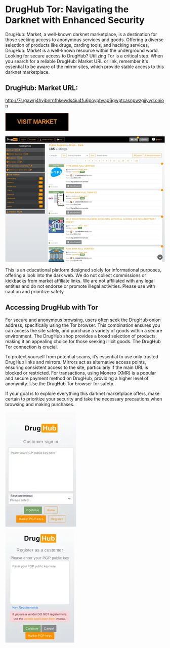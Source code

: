 # DrugHub Tor: Navigating the Darknet with Enhanced Security

DrugHub: Market, a well-known darknet marketplace, is a destination for those seeking access to anonymous services and goods. Offering a diverse selection of products like drugs, carding tools, and hacking services, DrugHub: Market is a well-known resource within the underground world. Looking for secure access to DrugHub? Utilizing Tor is a critical step. When you search for a reliable DrugHub: Market URL or link, remember it's essential to be aware of the mirror sites, which provide stable access to this darknet marketplace.

## DrugHub: Market URL:

http://7srgawrj4hyjbnrnfhkewds4iu4fu6poypbyap6gwptcasnpwzgjjyyd.onion

[<img src="/image/runner.webp" width="200">](http://7srgawrj4hyjbnrnfhkewds4iu4fu6poypbyap6gwptcasnpwzgjjyyd.onion)


<a href="http://7srgawrj4hyjbnrnfhkewds4iu4fu6poypbyap6gwptcasnpwzgjjyyd.onion"><img src="/image/browser.webp" alt="image" style="max-width: 100%;"><a>

This is an educational platform designed solely for informational purposes, offering a look into the dark web. We do not collect commissions or kickbacks from market affiliate links. We are not affiliated with any legal entities and do not endorse or promote illegal activities. Please use with caution and prioritize safety.

## Accessing DrugHub with Tor

For secure and anonymous browsing, users often seek the DrugHub onion address, specifically using the Tor browser. This combination ensures you can access the site safely, and purchase a variety of goods within a secure environment. The DrugHub shop provides a broad selection of products, making it an appealing choice for those seeking illicit goods. The DrugHub Tor connection is crucial.

To protect yourself from potential scams, it’s essential to use only trusted DrugHub links and mirrors. Mirrors act as alternative access points, ensuring consistent access to the site, particularly if the main URL is blocked or restricted. For transactions, using Monero (XMR) is a popular and secure payment method on DrugHub, providing a higher level of anonymity. Use the DrugHub Tor browser for safety.

If your goal is to explore everything this darknet marketplace offers, make certain to prioritize your security and take the necessary precautions when browsing and making purchases.


<a href="http://7srgawrj4hyjbnrnfhkewds4iu4fu6poypbyap6gwptcasnpwzgjjyyd.onion"><img src="/image/gray.webp" alt="image" style="max-width: 100%;"><a>  
<a href="http://7srgawrj4hyjbnrnfhkewds4iu4fu6poypbyap6gwptcasnpwzgjjyyd.onion"><img src="/image/capture.webp" alt="image" style="max-width: 100%;"><a>